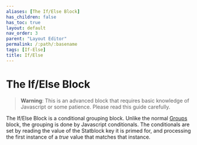 ```yaml
---
aliases: [The If/Else Block]
has_children: false
has_toc: true
layout: default
nav_order: 3
parent: "Layout Editor"
permalink: /:path/:basename
tags: [If-Else]
title: If/Else
---
```


# The If/Else Block

> **Warning**: This is an advanced block that requires basic knowledge of Javascript or some patience. Please read this guide carefully.

The If/Else Block is a conditional grouping block. Unlike the normal [Groups](03-01-Groups.md) block, the grouping is done by Javascript conditionals. The conditionals are set by reading the value of the Statblock key it is primed for, and processing the first instance of a *true* value that matches that instance.

